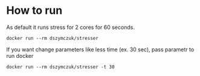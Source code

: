 # How to run

As default it runs stress for 2 cores for 60 seconds.

`docker run --rm dszymczuk/stresser`

If you want change parameters like less time (ex. 30 sec), pass parametr to run docker

`docker run --rm dszymczuk/stresser -t 30`
